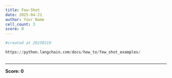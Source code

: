 ```yaml
---
title: Few-Shot
date: 2025-04-21
author: Your Name
cell_count: 3
score: 0
---
```


```python
#created at 20250219
```


```python
https://python.langchain.com/docs/how_to/few_shot_examples/
```


```python

```


---
**Score: 0**